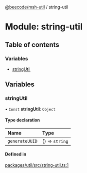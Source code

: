 [@beecode/msh-util](../README.md) / string-util

# Module: string-util

## Table of contents

### Variables

- [stringUtil](string_util.md#stringutil)

## Variables

### stringUtil

• `Const` **stringUtil**: `Object`

#### Type declaration

| Name | Type |
| :------ | :------ |
| `generateUUID` | () => `string` |

#### Defined in

[packages/util/src/string-util.ts:1](https://github.com/beecode-rs/msh-util/blob/1217d8d/src/string-util.ts#L1)
